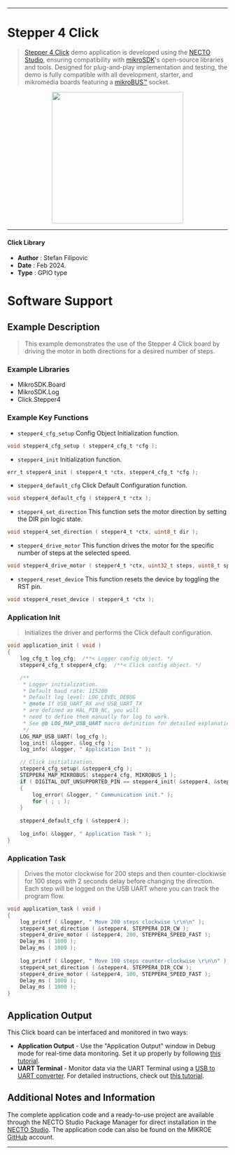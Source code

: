
---
# Stepper 4 Click

> [Stepper 4 Click](https://www.mikroe.com/?pid_product=MIKROE-2748) demo application is developed using
the [NECTO Studio](https://www.mikroe.com/necto), ensuring compatibility with [mikroSDK](https://www.mikroe.com/mikrosdk)'s
open-source libraries and tools. Designed for plug-and-play implementation and testing, the demo is fully compatible with
all development, starter, and mikromedia boards featuring a [mikroBUS&trade;](https://www.mikroe.com/mikrobus) socket.

<p align="center">
  <img src="https://www.mikroe.com/?pid_product=MIKROE-2748&image=1" height=300px>
</p>

---

#### Click Library

- **Author**        : Stefan Filipovic
- **Date**          : Feb 2024.
- **Type**          : GPIO type

# Software Support

## Example Description

> This example demonstrates the use of the Stepper 4 Click board by driving the motor in both directions for a desired number of steps.

### Example Libraries

- MikroSDK.Board
- MikroSDK.Log
- Click.Stepper4

### Example Key Functions

- `stepper4_cfg_setup` Config Object Initialization function.
```c
void stepper4_cfg_setup ( stepper4_cfg_t *cfg );
```

- `stepper4_init` Initialization function.
```c
err_t stepper4_init ( stepper4_t *ctx, stepper4_cfg_t *cfg );
```

- `stepper4_default_cfg` Click Default Configuration function.
```c
void stepper4_default_cfg ( stepper4_t *ctx );
```

- `stepper4_set_direction` This function sets the motor direction by setting the DIR pin logic state.
```c
void stepper4_set_direction ( stepper4_t *ctx, uint8_t dir );
```

- `stepper4_drive_motor` This function drives the motor for the specific number of steps at the selected speed.
```c
void stepper4_drive_motor ( stepper4_t *ctx, uint32_t steps, uint8_t speed );
```

- `stepper4_reset_device` This function resets the device by toggling the RST pin.
```c
void stepper4_reset_device ( stepper4_t *ctx );
```

### Application Init

> Initializes the driver and performs the Click default configuration.

```c
void application_init ( void )
{
    log_cfg_t log_cfg;  /**< Logger config object. */
    stepper4_cfg_t stepper4_cfg;  /**< Click config object. */

    /** 
     * Logger initialization.
     * Default baud rate: 115200
     * Default log level: LOG_LEVEL_DEBUG
     * @note If USB_UART_RX and USB_UART_TX 
     * are defined as HAL_PIN_NC, you will 
     * need to define them manually for log to work. 
     * See @b LOG_MAP_USB_UART macro definition for detailed explanation.
     */
    LOG_MAP_USB_UART( log_cfg );
    log_init( &logger, &log_cfg );
    log_info( &logger, " Application Init " );

    // Click initialization.
    stepper4_cfg_setup( &stepper4_cfg );
    STEPPER4_MAP_MIKROBUS( stepper4_cfg, MIKROBUS_1 );
    if ( DIGITAL_OUT_UNSUPPORTED_PIN == stepper4_init( &stepper4, &stepper4_cfg ) ) 
    {
        log_error( &logger, " Communication init." );
        for ( ; ; );
    }
    
    stepper4_default_cfg ( &stepper4 );
    
    log_info( &logger, " Application Task " );
}
```

### Application Task

> Drives the motor clockwise for 200 steps and then counter-clockiwse for 100 steps with 2 seconds delay before changing the direction.
Each step will be logged on the USB UART where you can track the program flow.

```c
void application_task ( void )
{
    log_printf ( &logger, " Move 200 steps clockwise \r\n\n" );
    stepper4_set_direction ( &stepper4, STEPPER4_DIR_CW );
    stepper4_drive_motor ( &stepper4, 200, STEPPER4_SPEED_FAST );
    Delay_ms ( 1000 );
    Delay_ms ( 1000 );
    
    log_printf ( &logger, " Move 100 steps counter-clockwise \r\n\n" );
    stepper4_set_direction ( &stepper4, STEPPER4_DIR_CCW );
    stepper4_drive_motor ( &stepper4, 100, STEPPER4_SPEED_FAST );
    Delay_ms ( 1000 );
    Delay_ms ( 1000 );
}
```

## Application Output

This Click board can be interfaced and monitored in two ways:
- **Application Output** - Use the "Application Output" window in Debug mode for real-time data monitoring.
Set it up properly by following [this tutorial](https://www.youtube.com/watch?v=ta5yyk1Woy4).
- **UART Terminal** - Monitor data via the UART Terminal using
a [USB to UART converter](https://www.mikroe.com/click/interface/usb?interface*=uart,uart). For detailed instructions,
check out [this tutorial](https://help.mikroe.com/necto/v2/Getting%20Started/Tools/UARTTerminalTool).

## Additional Notes and Information

The complete application code and a ready-to-use project are available through the NECTO Studio Package Manager for 
direct installation in the [NECTO Studio](https://www.mikroe.com/necto). The application code can also be found on
the MIKROE [GitHub](https://github.com/MikroElektronika/mikrosdk_click_v2) account.

---
